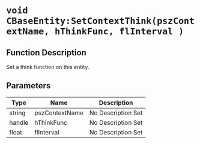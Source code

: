 # `void CBaseEntity:SetContextThink(pszContextName, hThinkFunc, flInterval )`
## Function Description
Set a think function on this entity.
## Parameters
Type|Name|Description
--|--|--
string|pszContextName|No Description Set
handle|hThinkFunc|No Description Set
float|flInterval|No Description Set
